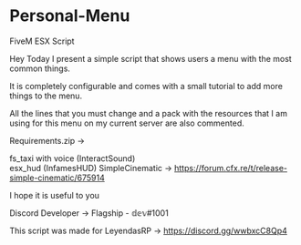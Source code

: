 # Personal-Menu
FiveM ESX Script

Hey Today I present a simple script that shows users a menu with the most common things.


It is completely configurable and comes with a small tutorial to add more things to the menu.

All the lines that you must change and a pack with the resources that I am using for this menu on my current server are also commented.

Requirements.zip ->

fs_taxi with voice (InteractSound)  
esx_hud (InfamesHUD)
SimpleCinematic  -> https://forum.cfx.re/t/release-simple-cinematic/675914
 

I hope it is useful to you


Discord Developer -> Flagship - 𝕕𝕖𝕧#1001

This script was made for LeyendasRP  -> https://discord.gg/wwbxcC8Qp4
